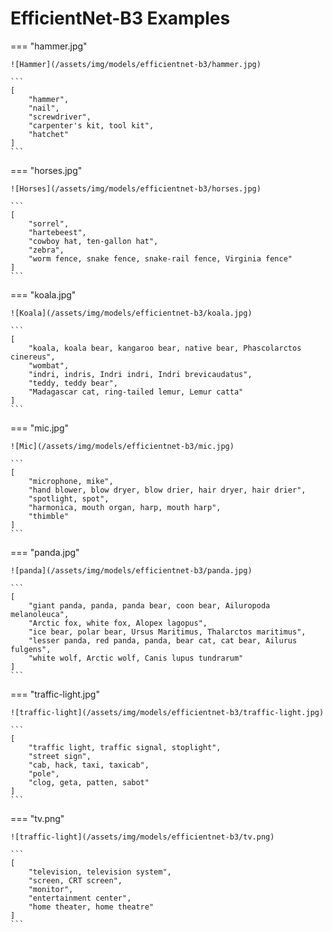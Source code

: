 # EfficientNet-B3 Examples

=== "hammer.jpg"

    ![Hammer](/assets/img/models/efficientnet-b3/hammer.jpg)

    ```
    [
        "hammer",
        "nail",
        "screwdriver",
        "carpenter's kit, tool kit",
        "hatchet"
    ]
    ```

=== "horses.jpg"

    ![Horses](/assets/img/models/efficientnet-b3/horses.jpg)

    ```
    [
        "sorrel",
        "hartebeest",
        "cowboy hat, ten-gallon hat",
        "zebra",
        "worm fence, snake fence, snake-rail fence, Virginia fence"
    ]
    ```

=== "koala.jpg"

    ![Koala](/assets/img/models/efficientnet-b3/koala.jpg)

    ```
    [
        "koala, koala bear, kangaroo bear, native bear, Phascolarctos cinereus",
        "wombat",
        "indri, indris, Indri indri, Indri brevicaudatus",
        "teddy, teddy bear",
        "Madagascar cat, ring-tailed lemur, Lemur catta"
    ]
    ```

=== "mic.jpg"

    ![Mic](/assets/img/models/efficientnet-b3/mic.jpg)

    ```
    [
        "microphone, mike",
        "hand blower, blow dryer, blow drier, hair dryer, hair drier",
        "spotlight, spot",
        "harmonica, mouth organ, harp, mouth harp",
        "thimble"
    ]
    ```

=== "panda.jpg"

    ![panda](/assets/img/models/efficientnet-b3/panda.jpg)

    ```
    [
        "giant panda, panda, panda bear, coon bear, Ailuropoda melanoleuca",
        "Arctic fox, white fox, Alopex lagopus",
        "ice bear, polar bear, Ursus Maritimus, Thalarctos maritimus",
        "lesser panda, red panda, panda, bear cat, cat bear, Ailurus fulgens",
        "white wolf, Arctic wolf, Canis lupus tundrarum"
    ]
    ```

=== "traffic-light.jpg"

    ![traffic-light](/assets/img/models/efficientnet-b3/traffic-light.jpg)

    ```
    [
        "traffic light, traffic signal, stoplight",
        "street sign",
        "cab, hack, taxi, taxicab",
        "pole",
        "clog, geta, patten, sabot"
    ]
    ```

=== "tv.png"

    ![traffic-light](/assets/img/models/efficientnet-b3/tv.png)

    ```
    [
        "television, television system",
        "screen, CRT screen",
        "monitor",
        "entertainment center",
        "home theater, home theatre"
    ]
    ```
